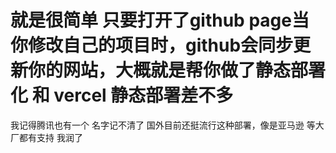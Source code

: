 # 就是很简单 只要打开了github page当你修改自己的项目时，github会同步更新你的网站，大概就是帮你做了静态部署化 和 vercel 静态部署差不多

我记得腾讯也有一个 名字记不清了 国外目前还挺流行这种部署，像是亚马逊 等大厂都有支持 我润了
